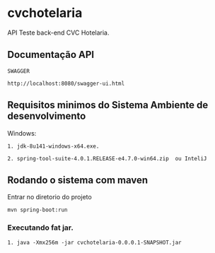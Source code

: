 # cvchotelaria
API Teste back-end CVC Hotelaria.

Documentação API
---------------------------------
	SWAGGER

	http://localhost:8080/swagger-ui.html

Requisitos minimos do Sistema Ambiente de desenvolvimento 
-------------------
Windows:

	1. jdk-8u141-windows-x64.exe.
	 
	2. spring-tool-suite-4.0.1.RELEASE-e4.7.0-win64.zip  ou InteliJ

Rodando o sistema com maven
-------------------
Entrar no diretorio do projeto
		
	mvn spring-boot:run

          
### Executando fat jar.

	1. java -Xmx256m -jar cvchotelaria-0.0.0.1-SNAPSHOT.jar    

